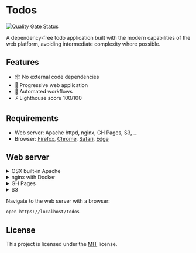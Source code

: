# Todos

[![Quality Gate Status](https://sonarcloud.io/api/project_badges/measure?project=tmf_todos&metric=alert_status&token=f75248b8a964fcccde991ddc628a90100f059766)](https://sonarcloud.io/dashboard?id=tmf_todos)

A dependency-free todo application built with the modern capabilities of the web platform, avoiding intermediate complexity where possible. 

## Features

- 📦 No external code dependencies
- 🌈 Progressive web application
- 🤖 Automated workflows
- ⚡️ Lighthouse score 100/100


## Requirements

- Web server: Apache httpd, nginx, GH Pages, S3, ...
- Browser: [Firefox](https://mozilla.org/firefox/all/#product-desktop-developer), [Chrome](https://google.com/chrome/), [Safari](https://developer.apple.com/safari/download/), [Edge](https://microsoft.com/edge) 

## Web server

<details><summary>OSX built-in Apache</summary>

1. Create certificate with:
    ```sh
    sudo ssh-keygen -f server.key
    sudo openssl req -new -key server.key -out request.csr
    sudo openssl x509 -req -in request.csr -signkey server.key -out server.crt
    ```

1. Add the following to `/private/etc/apache2/other/.conf`:
    ```
    Listen 443
    LoadModule ssl_module libexec/apache2/mod_ssl.so
    SSLCertificateFile "/Users/you/Sites/todos/server.crt"
    SSLCertificateKeyFile "/Users/you/Sites/todos/server.key"
    <VirtualHost 127.0.0.1:80>
        ServerName localhost
        DocumentRoot "/Users/you/Sites/todos/docs"
        <Directory "/Users/you/Sites/todos/docs">
            Order allow,deny
            Allow from all
        </Directory>
    </VirtualHost>
    
    <VirtualHost 127.0.0.1:443>
        ServerName localhost
        DocumentRoot "/Users/you/Sites/todos/docs"
        SSLEngine on
        SSLCipherSuite ALL:!ADH:!EXPORT56:RC4+RSA:+HIGH:+MEDIUM:+LOW:+SSLv2:+EXP:+eNULL
        SSLCertificateFile /Users/you/Sites/todos/server.crt
        SSLCertificateKeyFile /Users/you/Sites/todos/server.key
        <Directory "/Users/you/Sites/todos/docs">
            Order allow,deny
            Allow from all
        </Directory>
    </VirtualHost
    ```

1. Restart the webserver with the new configuration
    ```sh
    sudo /usr/sbin/apachectl restart # reload apache virtual hosts
    ```
</details>
<details><summary>nginx with Docker</summary>

Requirements:
- [Docker](https://www.docker.com/products/docker-desktop)
- SSL setup:

    <details><summary>mkcert setup</summary>
    - [mkcert](https://github.com/FiloSottile/mkcert)

    In order to access the web server via `https://` without warnings we can generate a locally trusted self-signed certificate with `mkcert`:

    ```sh
    mkcert localhost # generate localhost.pem + localhost-key.pem
    mkcert -install # install local mkcert certificate authority
    ```

    </details>

    <details><summary>openssl setup</summary>

    1. Create certificate authority
        
        ```sh
        sudo openssl genrsa \
            -out /etc/ssl/private/localhostCA.key \
            2048
        sudo openssl req \
            -new \
            -x509 \
            -sha256 \
            -days 365 \
            -nodes \
            -key /etc/ssl/private/localhostCA.key \
            -out /etc/ssl/certs/localhostCA.pem
        ```

    1. Install certificate authority locally
        - Firefox:
            Preferences -> Privacy & Security -> Certificates -> View Certificates -> Authorities -> Import
        - Chrome:
            Settings -> Advanced -> Privacy and security -> Manage certificates -> Authorities -> Import

    1. Create CSF configuration:
        
        `localhost.cnf`:
        ```conf
        [req]
        default_bits = 2048
        distinguished_name = req_distinguished_name
        prompt = no

        [req_distinguished_name]
        C = CH
        ST = Zurich
        L = Zurich
        O = localhost
        CN = localhost

        [v3_ca]
        subjectAltName = @alt_names

        [alt_names]
        DNS.1 = localhost
        ```

    1. Create CSR

        ```sh
        openssl req \
            -new \
            -config localhost.cnf \
            -sha256 \
            -nodes \
            -newkey rsa:2048 \
            -keyout localhost-key.pem \
            -out localhost.csr
        ```

    1. Create certificate

        ```sh
        sudo openssl x509 \
            -req \
            -in localhost.csr \
            -CA /etc/ssl/certs/localhostCA.pem \
            -CAkey /etc/ssl/private/localhostCA.key \
            -CAcreateserial \
            -out localhost.pem \
            -sha256 \
            -days 3650 \
            -extfile localhost.cnf \
            -extensions v3_ca
        ```

    1. Clean up files

        ```sh
        rm localhost.cnf localhost.csr
        ```

    </details>

The `docs` directory can be served by any web server, such as `nginx`:

```sh
docker run \
	--name todos-nginx \
	--rm \
	-p 80:80 \
	-p 443:443 \
	-v $PWD/docs:/usr/share/nginx/html/todos \
	-v $PWD/.github/nginx/conf.d/default.conf:/etc/nginx/conf.d/default.conf \
	-v $PWD/localhost.pem:/etc/nginx/conf.d/localhost.crt \
	-v $PWD/localhost-key.pem:/etc/nginx/conf.d/localhost.key \
	nginx:latest
```

- > By giving the container a name, it becomes easier to identify the container with `docker ps`.
- > The `--rm` flag is used to not aggregate docker containers locally: otherwise stopped containers have to be cleaned up with `docker rm`.
- > As the docker engine runs with elevated privileges we can directly open port `80`, bypassing the need for prompting super-user privileges with `sudo` for ports lower than `1024`.
- > The volume mount of the `docs` directory in the `nginx` default site root allows live-editing the source files without restarting the container.
- > The `docs` folder is just for using GH Pages from a repository folder, otherwise it would be named `public` or `src`...
</details>

<details><summary>GH Pages</summary>

`/docs` folder as source: [Configuring a publishing source for your GitHub Pages site](https://docs.github.com/en/github/working-with-github-pages/configuring-a-publishing-source-for-your-github-pages-site#choosing-a-publishing-source)

</details>
<details><summary>S3</summary>

[AWS Toolkit for Visual Studio Code](https://aws.amazon.com/visualstudiocode/)

</details>

Navigate to the web server with a browser:

```sh
open https://localhost/todos
```

## License

This project is licensed under the [MIT](LICENSE) license.
